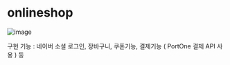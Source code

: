 # onlineshop

![image](https://github.com/Hyunni0/onlineshop/assets/97932296/100c0a16-e103-4461-b144-9c1cea11926a)

구현 기능 : 네이버 소셜 로그인, 장바구니, 쿠폰기능, 결제기능 ( PortOne 결제 API 사용 ) 등
